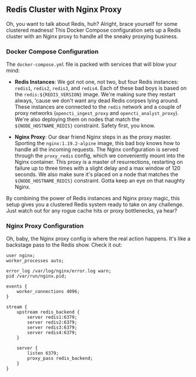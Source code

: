 <!-- Data Storage Docker Compose Description -->

## Redis Cluster with Nginx Proxy

Oh, you want to talk about Redis, huh? Alright, brace yourself for some clustered madness! This Docker Compose configuration sets up a Redis cluster with an Nginx proxy to handle all the sneaky proxying business.

### Docker Compose Configuration

The `docker-compose.yml` file is packed with services that will blow your mind:

- **Redis Instances**: We got not one, not two, but four Redis instances: `redis1`, `redis2`, `redis3`, and `redis4`. Each of these bad boys is based on the `redis:${REDIS_VERSION}` image. We're making sure they restart always, 'cause we don't want any dead Redis corpses lying around. These instances are connected to the `redis` network and a couple of proxy networks (`opencti_ingest_proxy` and `opencti_analyst_proxy`). We're also deploying them on nodes that match the `${NODE_HOSTNAME_REDIS}` constraint. Safety first, you know.

- **Nginx Proxy**: Our dear friend Nginx steps in as the proxy master. Sporting the `nginx:1.19.2-alpine` image, this bad boy knows how to handle all the incoming requests. The Nginx configuration is served through the `proxy_redis` config, which we conveniently mount into the Nginx container. This proxy is a master of resurrections, restarting on failure up to three times with a slight delay and a max window of 120 seconds. We also make sure it's placed on a node that matches the `${NODE_HOSTNAME_REDIS}` constraint. Gotta keep an eye on that naughty Nginx.

By combining the power of Redis instances and Nginx proxy magic, this setup gives you a clustered Redis system ready to take on any challenge. Just watch out for any rogue cache hits or proxy bottlenecks, ya hear?

### Nginx Proxy Configuration

Oh, baby, the Nginx proxy config is where the real action happens. It's like a backstage pass to the Redis show. Check it out:

```nginx
user nginx;
worker_processes auto;

error_log /var/log/nginx/error.log warn;
pid /var/run/nginx.pid;

events {
    worker_connections 4096;
}

stream {
    upstream redis_backend {
        server redis1:6379;
        server redis2:6379;
        server redis3:6379;
        server redis4:6379;
    }

    server {
        listen 6379;
        proxy_pass redis_backend;
    }
}
